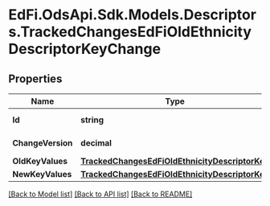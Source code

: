 # EdFi.OdsApi.Sdk.Models.Descriptors.TrackedChangesEdFiOldEthnicityDescriptorKeyChange

## Properties

Name | Type | Description | Notes
------------ | ------------- | ------------- | -------------
**Id** | **string** | Resource identifier | [optional] 
**ChangeVersion** | **decimal** | Change version | [optional] 
**OldKeyValues** | [**TrackedChangesEdFiOldEthnicityDescriptorKey**](TrackedChangesEdFiOldEthnicityDescriptorKey.md) |  | [optional] 
**NewKeyValues** | [**TrackedChangesEdFiOldEthnicityDescriptorKey**](TrackedChangesEdFiOldEthnicityDescriptorKey.md) |  | [optional] 

[[Back to Model list]](../README.md#documentation-for-models) [[Back to API list]](../README.md#documentation-for-api-endpoints) [[Back to README]](../README.md)

